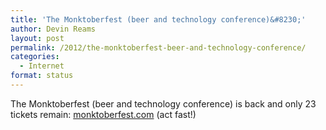 ```yaml
---
title: 'The Monktoberfest (beer and technology conference)&#8230;'
author: Devin Reams
layout: post
permalink: /2012/the-monktoberfest-beer-and-technology-conference/
categories:
  - Internet
format: status
---
```

The Monktoberfest (beer and technology conference) is back and only 23 tickets remain: [monktoberfest.com][1] (act fast!)

 [1]: http://monktoberfest.com/